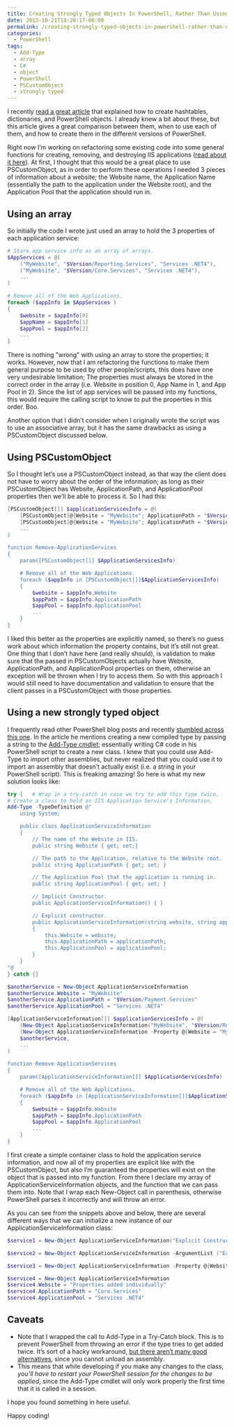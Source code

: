 ```yaml
---
title: Creating Strongly Typed Objects In PowerShell, Rather Than Using An Array Or PSCustomObject
date: 2013-10-21T14:20:17-06:00
permalink: /creating-strongly-typed-objects-in-powershell-rather-than-using-an-array-or-pscustomobject/
categories:
  - PowerShell
tags:
  - Add-Type
  - array
  - C#
  - object
  - PowerShell
  - PSCustomObject
  - strongly typed
---
```


I recently [read a great article](http://www.happysysadm.com/2013/10/powershell-hashtables-dictionaries-and.html) that explained how to create hashtables, dictionaries, and PowerShell objects. I already knew a bit about these, but this article gives a great comparison between them, when to use each of them, and how to create them in the different versions of PowerShell.

Right now I’m working on refactoring some existing code into some general functions for creating, removing, and destroying IIS applications ([read about it here](http://dans-blog.azurewebsites.net/powershell-functions-to-convert-remove-and-delete-iis-web-applications/)). At first, I thought that this would be a great place to use PSCustomObject, as in order to perform these operations I needed 3 pieces of information about a website; the Website name, the Application Name (essentially the path to the application under the Website root), and the Application Pool that the application should run in.

## Using an array

So initially the code I wrote just used an array to hold the 3 properties of each application service:

```powershell
# Store app service info as an array of arrays.
$AppServices = @(
    ("MyWebsite", "$Version/Reporting.Services", "Services .NET4"),
    ("MyWebsite", "$Version/Core.Services", "Services .NET4"),
    ...
)

# Remove all of the Web Applications.
foreach ($appInfo in $AppServices )
{
    $website = $appInfo[0]
    $appName = $appInfo[1]
    $appPool = $appInfo[2]
    ...
}
```

There is nothing "wrong" with using an array to store the properties; it works. However, now that I am refactoring the functions to make them general purpose to be used by other people/scripts, this does have one very undesirable limitation; The properties must always be stored in the correct order in the array (i.e. Website in position 0, App Name in 1, and App Pool in 2). Since the list of app services will be passed into my functions, this would require the calling script to know to put the properties in this order. Boo.

Another option that I didn’t consider when I originally wrote the script was to use an associative array, but it has the same drawbacks as using a PSCustomObject discussed below.

## Using PSCustomObject

So I thought let’s use a PSCustomObject instead, as that way the client does not have to worry about the order of the information; as long as their PSCustomObject has Website, ApplicationPath, and ApplicationPool properties then we’ll be able to process it. So I had this:

```powershell
[PSCustomObject[]] $applicationServicesInfo = @(
    [PSCustomObject]@{Website = "MyWebsite"; ApplicationPath = "$Version/Reporting.Services"; ApplicationPool = "Services .NET4"},
    [PSCustomObject]@{Website = "MyWebsite"; ApplicationPath = "$Version/Core.Services"; ApplicationPool = "Services .NET4},
    ...
)

function Remove-ApplicationServices
{
    param([PSCustomObject[]] $ApplicationServicesInfo)

    # Remove all of the Web Applications.
    foreach ($appInfo in [PSCustomObject[]]$ApplicationServicesInfo)
    {
        $website = $appInfo.Website
        $appPath = $appInfo.ApplicationPath
        $appPool = $appInfo.ApplicationPool
        ...
    }
}
```

I liked this better as the properties are explicitly named, so there’s no guess work about which information the property contains, but it’s still not great. One thing that I don’t have here (and really should), is validation to make sure that the passed in PSCustomObjects actually have Website, ApplicationPath, and ApplicationPool properties on them, otherwise an exception will be thrown when I try to access them. So with this approach I would still need to have documentation and validation to ensure that the client passes in a PSCustomObject with those properties.

## Using a new strongly typed object

I frequently read other PowerShell blog posts and recently [stumbled across this one](http://blogs.technet.com/b/heyscriptingguy/archive/2013/10/19/weekend-scripter-use-powershell-and-pinvoke-to-remove-stubborn-files.aspx). In the article he mentions creating a new compiled type by passing a string to the [Add-Type cmdlet](http://technet.microsoft.com/en-us/library/hh849914.aspx); essentially writing C# code in his PowerShell script to create a new class. I knew that you could use Add-Type to import other assemblies, but never realized that you could use it to import an assembly that doesn’t actually exist (i.e. a string in your PowerShell script). This is freaking amazing! So here is what my new solution looks like:

```powershell
try {   # Wrap in a try-catch in case we try to add this type twice.
# Create a class to hold an IIS Application Service's Information.
Add-Type -TypeDefinition @"
    using System;

    public class ApplicationServiceInformation
    {
        // The name of the Website in IIS.
        public string Website { get; set;}

        // The path to the Application, relative to the Website root.
        public string ApplicationPath { get; set; }

        // The Application Pool that the application is running in.
        public string ApplicationPool { get; set; }

        // Implicit Constructor.
        public ApplicationServiceInformation() { }

        // Explicit constructor.
        public ApplicationServiceInformation(string website, string applicationPath, string applicationPool)
        {
            this.Website = website;
            this.ApplicationPath = applicationPath;
            this.ApplicationPool = applicationPool;
        }
    }
"@
} catch {}

$anotherService = New-Object ApplicationServiceInformation
$anotherService.Website = "MyWebsite"
$anotherService.ApplicationPath = "$Version/Payment.Services"
$anotherService.ApplicationPool = "Services .NET4"

[ApplicationServiceInformation[]] $applicationServicesInfo = @(
    (New-Object ApplicationServiceInformation("MyWebsite", "$Version/Reporting.Services", "Services .NET4")),
    (New-Object ApplicationServiceInformation -Property @{Website = "MyWebsite"; ApplicationPath = "$Version/Core.Services"; ApplicationPool = "Services .NET4}),
    $anotherService,
    ...
)

function Remove-ApplicationServices
{
    param([ApplicationServiceInformation[]] $ApplicationServicesInfo)

    # Remove all of the Web Applications.
    foreach ($appInfo in [ApplicationServiceInformation[]]$ApplicationServicesInfo)
    {
        $website = $appInfo.Website
        $appPath = $appInfo.ApplicationPath
        $appPool = $appInfo.ApplicationPool
        ...
    }
}
```

I first create a simple container class to hold the application service information, and now all of my properties are explicit like with the PSCustomObject, but also I’m guaranteed the properties will exist on the object that is passed into my function. From there I declare my array of ApplicationServiceInformation objects, and the function that we can pass them into. Note that I wrap each New-Object call in parenthesis, otherwise PowerShell parses it incorrectly and will throw an error.

As you can see from the snippets above and below, there are several different ways that we can initialize a new instance of our ApplicationServiceInformation class:

```powershell
$service1 = New-Object ApplicationServiceInformation("Explicit Constructor", "Core.Services", ".NET4")

$service2 = New-Object ApplicationServiceInformation -ArgumentList ("Explicit Constructor ArgumentList", "Core.Services", ".NET4")

$service3 = New-Object ApplicationServiceInformation -Property @{Website = "Using Property"; ApplicationPath = "Core.Services"; ApplicationPool = ".NET4"}

$service4 = New-Object ApplicationServiceInformation
$service4.Website = "Properties added individually"
$service4.ApplicationPath = "Core.Services"
$service4.ApplicationPool = "Services .NET4"
```

## Caveats

- Note that I wrapped the call to Add-Type in a Try-Catch block. This is to prevent PowerShell from throwing an error if the type tries to get added twice. It’s sort of a hacky workaround, [but there aren’t many good alternatives](http://stackoverflow.com/questions/16552801/how-do-i-conditionally-add-a-class-with-add-type-typedefinition-if-it-isnt-add), since you cannot unload an assembly.
- This means that while developing if you make any changes to the class, _you’ll have to restart your PowerShell session for the changes to be applied_, since the Add-Type cmdlet will only work properly the first time that it is called in a session.

I hope you found something in here useful.

Happy coding!

